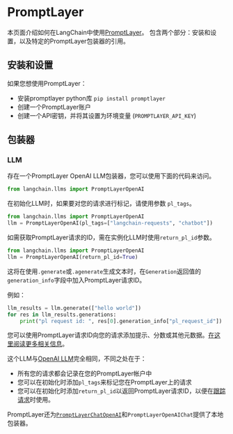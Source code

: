 # PromptLayer

本页面介绍如何在LangChain中使用[PromptLayer](https://www.promptlayer.com)。
包含两个部分：安装和设置，以及特定的PromptLayer包装器的引用。

## 安装和设置

如果您想使用PromptLayer：
- 安装promptlayer python库 `pip install promptlayer`
- 创建一个PromptLayer账户
- 创建一个API密钥，并将其设置为环境变量 (`PROMPTLAYER_API_KEY`)

## 包装器

### LLM

存在一个PromptLayer OpenAI LLM包装器，您可以使用下面的代码来访问。
```python
from langchain.llms import PromptLayerOpenAI
```
在初始化LLM时，如果要对您的请求进行标记，请使用参数 `pl_tags`。
```python
from langchain.llms import PromptLayerOpenAI
llm = PromptLayerOpenAI(pl_tags=["langchain-requests", "chatbot"])
```
如需获取PromptLayer请求的ID，需在实例化LLM时使用`return_pl_id`参数。
```python
from langchain.llms import PromptLayerOpenAI
llm = PromptLayerOpenAI(return_pl_id=True)
```
这将在使用`.generate`或`.agenerate`生成文本时，在`Generation`返回值的`generation_info`字段中加入PromptLayer请求ID。

例如：
```python
llm_results = llm.generate(["hello world"])
for res in llm_results.generations:
    print("pl request id: ", res[0].generation_info["pl_request_id"])
```
您可以使用PromptLayer请求ID向您的请求添加提示、分数或其他元数据。[在这里阅读更多相关信息](https://magniv.notion.site/Track-4deee1b1f7a34c1680d085f82567dab9)。

这个LLM与[OpenAI LLM](./openai.md)完全相同，不同之处在于：
- 所有您的请求都会记录在您的PromptLayer帐户中
- 您可以在初始化时添加`pl_tags`来标记您在PromptLayer上的请求
- 您可以在初始化时添加`return_pl_id`以返回PromptLayer请求ID，以便在[跟踪请求](https://magniv.notion.site/Track-4deee1b1f7a34c1680d085f82567dab9)时使用。

PromptLayer还为[`PromptLayerChatOpenAI`](../modules/models/chat/integrations/promptlayer_chatopenai.ipynb)和`PromptLayerOpenAIChat`提供了本地包装器。